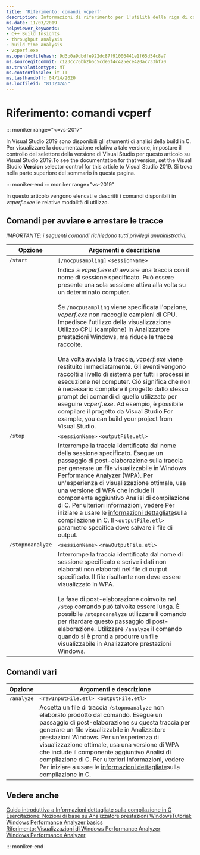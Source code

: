 ```yaml
---
title: 'Riferimento: comandi vcperf'
description: Informazioni di riferimento per l'utilità della riga di comando vcperf.exe.
ms.date: 11/03/2019
helpviewer_keywords:
- C++ Build Insights
- throughput analysis
- build time analysis
- vcperf.exe
ms.openlocfilehash: 9d3b0a9dbdfe922dc87f91006441e1f65d54c8a7
ms.sourcegitcommit: c123cc76bb2b6c5cde6f4c425ece420ac733bf70
ms.translationtype: MT
ms.contentlocale: it-IT
ms.lasthandoff: 04/14/2020
ms.locfileid: "81323245"
---
```

# <a name="reference-vcperf-commands"></a>Riferimento: comandi vcperf

::: moniker range="<=vs-2017"

In Visual Studio 2019 sono disponibili gli strumenti di analisi della build in C. Per visualizzare la documentazione relativa a tale versione, impostare il controllo del selettore della versione di Visual Studio per questo articolo su Visual Studio 2019.To see the documentation for that version, set the Visual Studio **Version** selector control for this article to Visual Studio 2019. Si trova nella parte superiore del sommario in questa pagina.

::: moniker-end
::: moniker range="vs-2019"

In questo articolo vengono elencati e descritti i comandi disponibili in *vcperf.exe*e le relative modalità di utilizzo.

## <a name="commands-to-start-and-stop-traces"></a>Comandi per avviare e arrestare le tracce

*IMPORTANTE: i seguenti comandi richiedono tutti privilegi amministrativi.*

| Opzione           | Argomenti e descrizione |
|------------------|---------------------------|
| `/start`         | `[/nocpusampling]` `<sessionName>` |
|                  | Indica a *vcperf.exe di* avviare una traccia con il nome di sessione specificato. Può essere presente una sola sessione attiva alla volta su un determinato computer. <br/><br/> Se `/nocpusampling` viene specificata l'opzione, *vcperf.exe* non raccoglie campioni di CPU. Impedisce l'utilizzo della visualizzazione Utilizzo CPU (campione) in Analizzatore prestazioni Windows, ma riduce le tracce raccolte. <br/><br/> Una volta avviata la traccia, *vcperf.exe* viene restituito immediatamente. Gli eventi vengono raccolti a livello di sistema per tutti i processi in esecuzione nel computer. Ciò significa che non è necessario compilare il progetto dallo stesso prompt dei comandi di quello utilizzato per eseguire *vcperf.exe*. Ad esempio, è possibile compilare il progetto da Visual Studio.For example, you can build your project from Visual Studio. |
| `/stop`          | `<sessionName>` `<outputFile.etl>` |
|                  | Interrompe la traccia identificata dal nome della sessione specificato. Esegue un passaggio di post-elaborazione sulla traccia per generare un file visualizzabile in Windows Performance Analyzer (WPA). Per un'esperienza di visualizzazione ottimale, usa una versione di WPA che include il componente aggiuntivo Analisi di compilazione di C. Per ulteriori informazioni, vedere Per iniziare a usare le [informazioni dettagliate](/cpp/build-insights/get-started-with-cpp-build-insights)sulla compilazione in C. Il `<outputFile.etl>` parametro specifica dove salvare il file di output. |
| `/stopnoanalyze` | `<sessionName>` `<rawOutputFile.etl>` |
|                  | Interrompe la traccia identificata dal nome di sessione specificato e scrive i dati non elaborati non elaborati nel file di output specificato. Il file risultante non deve essere visualizzato in WPA. <br/><br/> La fase di post-elaborazione coinvolta nel `/stop` comando può talvolta essere lunga. È possibile `/stopnoanalyze` utilizzare il comando per ritardare questo passaggio di post-elaborazione. Utilizzare `/analyze` il comando quando si è pronti a produrre un file visualizzabile in Analizzatore prestazioni Windows. |

## <a name="miscellaneous-commands"></a>Comandi vari

| Opzione     | Argomenti e descrizione |
|------------|---------------------------|
| `/analyze` | `<rawInputFile.etl> <outputFile.etl>` |
|            | Accetta un file di traccia `/stopnoanalyze` non elaborato prodotto dal comando. Esegue un passaggio di post-elaborazione su questa traccia per generare un file visualizzabile in Analizzatore prestazioni Windows. Per un'esperienza di visualizzazione ottimale, usa una versione di WPA che include il componente aggiuntivo Analisi di compilazione di C. Per ulteriori informazioni, vedere Per iniziare a usare le [informazioni dettagliate](/cpp/build-insights/get-started-with-cpp-build-insights)sulla compilazione in C. |

## <a name="see-also"></a>Vedere anche

[Guida introduttiva a Informazioni dettagliate sulla compilazione in C](/cpp/build-insights/get-started-with-cpp-build-insights)\
[Esercitazione: Nozioni di base su Analizzatore prestazioni WindowsTutorial: Windows Performance Analyzer basics](/cpp/build-insights/tutorials/wpa-basics)\
[Riferimento: Visualizzazioni di Windows Performance Analyzer](wpa-views.md)\
[Windows Performance Analyzer](/windows-hardware/test/wpt/windows-performance-analyzer)

::: moniker-end

